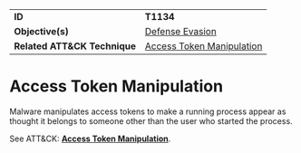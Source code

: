 |||
|---------|------------------------|
|**ID**|**T1134**|
|**Objective(s)**| [Defense Evasion](https://github.com/MBCProject/mbc-markdown/tree/master/defense-evasion)|
|**Related ATT&CK Technique**|[Access Token Manipulation](https://attack.mitre.org/techniques/T1134)|


Access Token Manipulation
=========================
Malware manipulates access tokens to make a running process appear as thought it belongs to someone other than the user who started the process. 

See ATT&CK: [**Access Token Manipulation**](https://attack.mitre.org/techniques/T1134).